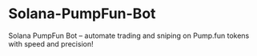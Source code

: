 # Solana-PumpFun-Bot
Solana PumpFun Bot – automate trading and sniping on Pump.fun tokens with speed and precision!
